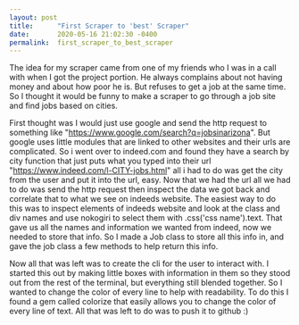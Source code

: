 ```yaml
---
layout: post
title:      "First Scraper to 'best' Scraper"
date:       2020-05-16 21:02:30 -0400
permalink:  first_scraper_to_best_scraper
---
```


The idea for my scraper came from one of my friends who I was in a call with when I got the project portion. He always complains about not having money and about how poor he is. But refuses to get a job at the same time. So I thought it would be funny to make a scraper to go through a job site and find jobs based on cities. 

 First thought was I would just use google and send the http request to something like "https://www.google.com/search?q=jobsinarizona". But google uses little modules that are linked to other websites and their urls are complicated. So i went over to indeed.com and found they have a search by city function that just puts what you typed into their url "https://www.indeed.com/l-CITY-jobs.html" all i had to do was get the city from the user and put it into the url, easy. Now that we had the url all we had to do was send the http request then inspect the data we got back and correlate that to what we see on indeeds website. The easiest way to do this was to inspect elements of indeeds website and look at the class and div names and use nokogiri to select them with .css('css name').text. That gave us all the names and information we wanted from indeed, now we needed to store that info. So I made a Job class to store all this info in, and gave the job class a few methods to help return this info.
 
Now all that was left was to create the cli for the user to interact with. I started this out by making little boxes with information in them so they stood out from the rest of the terminal, but everything still blended together. So I wanted to change the color of every line to help with readability. To do this I found a gem called colorize that easily allows you to change the color of every line of text. All that was left to do was to push it to github :)




